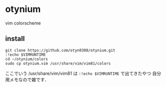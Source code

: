 # otynium
vim colorscheme

## install

```
git clone https://github.com/otyn0308/otynium.git
:!echo $VIMRUNTIME
cd ~/otynium/colors
sudo cp otynium.vim /usr/share/vim/vim81/colors
```

ここでいう /usr/share/vim/vim81 は `:!echo $VIMRUNTIME` で出てきたやつ
自分用メモなので雑です．
